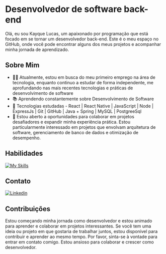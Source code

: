 # Desenvolvedor de software back-end

Olá, eu sou Kayque Lucas, um apaixonado por programação que está focado em se tornar um desenvolvedor back-end. Este é o meu espaço no GitHub, onde você pode encontrar alguns dos meus projetos e acompanhar minha jornada de aprendizado.

## Sobre Mim

- 👨‍💻 Atualmente, estou em busca do meu primeiro emprego na área de tecnologia, enquanto continuo a estudar de forma independente, me aprofundando nas mais recentes tecnologias e práticas de desenvolvimento de software
- 📚 Aprendendo constantemente sobre Desenvolvimento de Software
- 🌱 Tecnologias estudadas - React | React Native | JavaScript | Node | ExpressJs | Git | GitHub | Java + Spring | MySQL | PostgreeSql
- 💼 Estou aberto a oportunidades para colaborar em projetos desafiadores e expandir minha experiência prática. Estou particularmente interessado em projetos que envolvam arquitetura de software, gerenciamento de banco de dados e otimização de desempenho.
## Habilidades

[![My Skills](https://skillicons.dev/icons?i=js,nodejs,express,postgres,git,github,java,react,css,html5,mysql&theme=dark)](https://skillicons.dev)

## Contato

   [![Linkedin](https://skillicons.dev/icons?i=linkedin&theme=dark)](https://www.linkedin.com/in/kayque-lucas-dev/)

## Contribuições

Estou começando minha jornada como desenvolvedor e estou animado para aprender e colaborar em projetos interessantes. Se você tem uma ideia ou projeto em que gostaria de trabalhar juntos, estou disponível para contribuir e aprender ao mesmo tempo. Por favor, sinta-se à vontade para entrar em contato comigo. Estou ansioso para colaborar e crescer como desenvolvedor.
